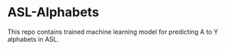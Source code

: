 # ASL-Alphabets
This repo contains trained machine learning model for predicting A to Y alphabets in ASL.
